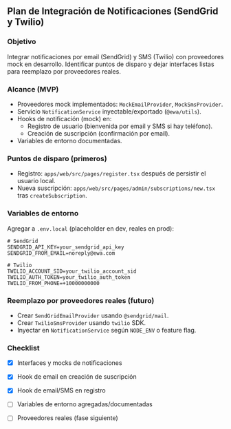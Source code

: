 ## Plan de Integración de Notificaciones (SendGrid y Twilio)

### Objetivo
Integrar notificaciones por email (SendGrid) y SMS (Twilio) con proveedores mock en desarrollo. Identificar puntos de disparo y dejar interfaces listas para reemplazo por proveedores reales.

### Alcance (MVP)
- Proveedores mock implementados: `MockEmailProvider`, `MockSmsProvider`.
- Servicio `NotificationService` inyectable/exportado (`@ewa/utils`).
- Hooks de notificación (mock) en:
  - Registro de usuario (bienvenida por email y SMS si hay teléfono).
  - Creación de suscripción (confirmación por email).
- Variables de entorno documentadas.

### Puntos de disparo (primeros)
- Registro: `apps/web/src/pages/register.tsx` después de persistir el usuario local.
- Nueva suscripción: `apps/web/src/pages/admin/subscriptions/new.tsx` tras `createSubscription`.

### Variables de entorno
Agregar a `.env.local` (placeholder en dev, reales en prod):

```
# SendGrid
SENDGRID_API_KEY=your_sendgrid_api_key
SENDGRID_FROM_EMAIL=noreply@ewa.com

# Twilio
TWILIO_ACCOUNT_SID=your_twilio_account_sid
TWILIO_AUTH_TOKEN=your_twilio_auth_token
TWILIO_FROM_PHONE=+10000000000
```

### Reemplazo por proveedores reales (futuro)
- Crear `SendGridEmailProvider` usando `@sendgrid/mail`.
- Crear `TwilioSmsProvider` usando `twilio` SDK.
- Inyectar en `NotificationService` según `NODE_ENV` o feature flag.

### Checklist
- [x] Interfaces y mocks de notificaciones
- [x] Hook de email en creación de suscripción
- [x] Hook de email/SMS en registro
- [ ] Variables de entorno agregadas/documentadas
- [ ] Proveedores reales (fase siguiente)



